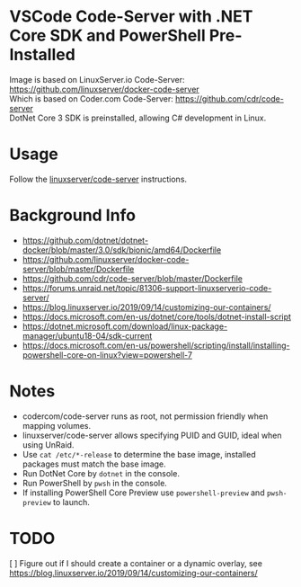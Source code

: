 # VSCode Code-Server with .NET Core SDK and PowerShell Pre-Installed
Image is based on LinuxServer.io Code-Server: https://github.com/linuxserver/docker-code-server  
Which is based on Coder.com Code-Server: https://github.com/cdr/code-server  
DotNet Core 3 SDK is preinstalled, allowing C# development in Linux.  

# Usage
Follow the [linuxserver/code-server](https://hub.docker.com/r/linuxserver/code-server) instructions.

# Background Info
- https://github.com/dotnet/dotnet-docker/blob/master/3.0/sdk/bionic/amd64/Dockerfile
- https://github.com/linuxserver/docker-code-server/blob/master/Dockerfile
- https://github.com/cdr/code-server/blob/master/Dockerfile
- https://forums.unraid.net/topic/81306-support-linuxserverio-code-server/
- https://blog.linuxserver.io/2019/09/14/customizing-our-containers/
- https://docs.microsoft.com/en-us/dotnet/core/tools/dotnet-install-script
- https://dotnet.microsoft.com/download/linux-package-manager/ubuntu18-04/sdk-current
- https://docs.microsoft.com/en-us/powershell/scripting/install/installing-powershell-core-on-linux?view=powershell-7

# Notes
- codercom/code-server runs as root, not permission friendly when mapping volumes.
- linuxserver/code-server allows specifying PUID and GUID, ideal when using UnRaid.
- Use `cat /etc/*-release` to determine the base image, installed packages must match the base image.
- Run DotNet Core by `dotnet` in the console.
- Run PowerShell by `pwsh` in the console.
- If installing PowerShell Core Preview use `powershell-preview` and `pwsh-preview` to launch.

# TODO
[ ] Figure out if I should create a container or a dynamic overlay, see https://blog.linuxserver.io/2019/09/14/customizing-our-containers/
